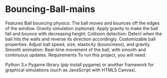 # Bouncing-Ball-mains

Features
Ball bouncing physics: The ball moves and bounces off the edges of the window.
Gravity simulation (optional): Apply gravity to make the ball fall and bounce with decreasing height.
Collision detection: Detect when the ball hits the walls and reverse its direction accordingly.
Customizable ball properties: Adjust ball speed, size, elasticity (bounciness), and gravity.
Smooth animation: Real-time movement of the ball, with smooth and continuous updates.
Requirements
To run this project, you will need:

Python 3.x
Pygame library (pip install pygame) or another framework for graphical simulations (such as JavaScript with HTML5 Canvas).
